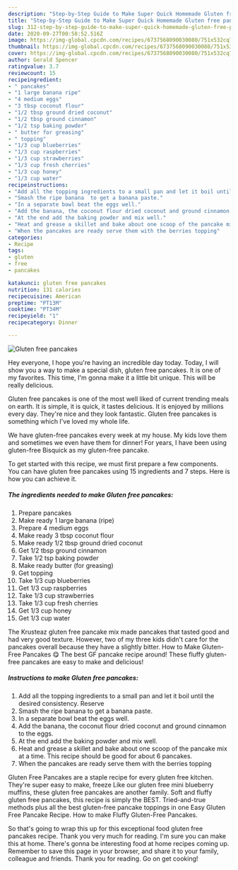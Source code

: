 ```yaml
---
description: "Step-by-Step Guide to Make Super Quick Homemade Gluten free pancakes"
title: "Step-by-Step Guide to Make Super Quick Homemade Gluten free pancakes"
slug: 312-step-by-step-guide-to-make-super-quick-homemade-gluten-free-pancakes
date: 2020-09-27T00:58:52.516Z
image: https://img-global.cpcdn.com/recipes/6737568090030080/751x532cq70/gluten-free-pancakes-recipe-main-photo.jpg
thumbnail: https://img-global.cpcdn.com/recipes/6737568090030080/751x532cq70/gluten-free-pancakes-recipe-main-photo.jpg
cover: https://img-global.cpcdn.com/recipes/6737568090030080/751x532cq70/gluten-free-pancakes-recipe-main-photo.jpg
author: Gerald Spencer
ratingvalue: 3.7
reviewcount: 15
recipeingredient:
- " pancakes"
- "1 large banana ripe"
- "4 medium eggs"
- "3 tbsp coconut flour"
- "1/2 tbsp ground dried coconut"
- "1/2 tbsp ground cinnamon"
- "1/2 tsp baking powder"
- " butter for greasing"
- " topping"
- "1/3 cup blueberries"
- "1/3 cup raspberries"
- "1/3 cup strawberries"
- "1/3 cup fresh cherries"
- "1/3 cup honey"
- "1/3 cup water"
recipeinstructions:
- "Add all the topping ingredients to a small pan and let it boil until the desired consistency. Reserve"
- "Smash the ripe banana  to get a banana paste."
- "In a separate bowl beat the eggs well."
- "Add the banana, the coconut flour dried coconut and ground cinnamon to the eggs."
- "At the end add the baking powder and mix well."
- "Heat and grease a skillet and bake about one scoop of the pancake mix at a time. This recipe should be good for about 6 pancakes."
- "When the pancakes are ready serve them with the berries topping"
categories:
- Recipe
tags:
- gluten
- free
- pancakes

katakunci: gluten free pancakes 
nutrition: 131 calories
recipecuisine: American
preptime: "PT13M"
cooktime: "PT34M"
recipeyield: "1"
recipecategory: Dinner

---
```



![Gluten free pancakes](https://img-global.cpcdn.com/recipes/6737568090030080/751x532cq70/gluten-free-pancakes-recipe-main-photo.jpg)

Hey everyone, I hope you're having an incredible day today. Today, I will show you a way to make a special dish, gluten free pancakes. It is one of my favorites. This time, I'm gonna make it a little bit unique. This will be really delicious.

Gluten free pancakes is one of the most well liked of current trending meals on earth. It is simple, it is quick, it tastes delicious. It is enjoyed by millions every day. They're nice and they look fantastic. Gluten free pancakes is something which I've loved my whole life.

We have gluten-free pancakes every week at my house. My kids love them and sometimes we even have them for dinner! For years, I have been using gluten-free Bisquick as my gluten-free pancake.


To get started with this recipe, we must first prepare a few components. You can have gluten free pancakes using 15 ingredients and 7 steps. Here is how you can achieve it.

##### The ingredients needed to make Gluten free pancakes:

1. Prepare  pancakes
1. Make ready 1 large banana (ripe)
1. Prepare 4 medium eggs
1. Make ready 3 tbsp coconut flour
1. Make ready 1/2 tbsp ground dried coconut
1. Get 1/2 tbsp ground cinnamon
1. Take 1/2 tsp baking powder
1. Make ready  butter (for greasing)
1. Get  topping
1. Take 1/3 cup blueberries
1. Get 1/3 cup raspberries
1. Take 1/3 cup strawberries
1. Take 1/3 cup fresh cherries
1. Get 1/3 cup honey
1. Get 1/3 cup water


The Krusteaz gluten free pancake mix made pancakes that tasted good and had very good texture. However, two of my three kids didn&#39;t care for the pancakes overall because they have a slightly bitter. How to Make Gluten-Free Pancakes 😋 The best GF pancake recipe around! These fluffy gluten-free pancakes are easy to make and delicious! 

##### Instructions to make Gluten free pancakes:

1. Add all the topping ingredients to a small pan and let it boil until the desired consistency. Reserve
1. Smash the ripe banana  to get a banana paste.
1. In a separate bowl beat the eggs well.
1. Add the banana, the coconut flour dried coconut and ground cinnamon to the eggs.
1. At the end add the baking powder and mix well.
1. Heat and grease a skillet and bake about one scoop of the pancake mix at a time. This recipe should be good for about 6 pancakes.
1. When the pancakes are ready serve them with the berries topping


Gluten Free Pancakes are a staple recipe for every gluten free kitchen. They&#39;re super easy to make, freeze Like our gluten free mini blueberry muffins, these gluten free pancakes are another family. Soft and fluffy gluten free pancakes, this recipe is simply the BEST. Tried-and-true methods plus all the best gluten-free pancake toppings in one Easy Gluten Free Pancake Recipe. How to make Fluffy Gluten-Free Pancakes. 

So that's going to wrap this up for this exceptional food gluten free pancakes recipe. Thank you very much for reading. I'm sure you can make this at home. There's gonna be interesting food at home recipes coming up. Remember to save this page in your browser, and share it to your family, colleague and friends. Thank you for reading. Go on get cooking!
